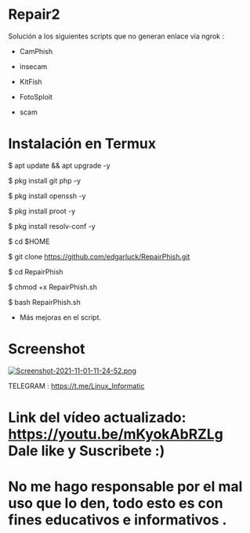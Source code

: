 # Repair2
Solución a los siguientes scripts que no generan enlace vía ngrok :
 * CamPhish

 * insecam

 * KitFish

 * FotoSploit

 * scam 

# Instalación en Termux

$ apt update && apt upgrade -y

$ pkg install git php -y

$ pkg install openssh -y

$ pkg install proot -y

$ pkg install resolv-conf -y

$ cd $HOME

$ git clone https://github.com/edgarluck/RepairPhish.git

$ cd RepairPhish

$ chmod +x RepairPhish.sh

$ bash RepairPhish.sh

* Más mejoras en el script.

# Screenshot 
[![Screenshot-2021-11-01-11-24-52.png](https://i.postimg.cc/zDs304Xj/Screenshot-2021-11-01-11-24-52.png)](https://postimg.cc/LhVHsCPY)

TELEGRAM : https://t.me/Linux_Informatic


# Link del vídeo actualizado: https://youtu.be/mKyokAbRZLg Dale like y Suscribete :)

# No me hago responsable por el mal uso que lo den, todo esto es con fines educativos e informativos .
